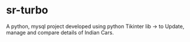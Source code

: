 # sr-turbo
A python, mysql project developed using python Tikinter lib -> to Update, manage and compare details of Indian Cars.
